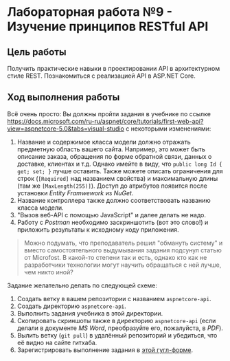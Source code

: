 # Лабораторная работа №9 - Изучение принципов RESTful API

## Цель работы

Получить практические навыки в проектировании API в архитектурном стиле REST.
Познакомиться с реализацией API в ASP.NET Core.

## Ход выполнения работы

Всё очень просто: Вы должны пройти задания в учебнике по ссылке <https://docs.microsoft.com/ru-ru/aspnet/core/tutorials/first-web-api?view=aspnetcore-5.0&tabs=visual-studio> с некоторыми изменениями:

1. Название и содержимое класса модели должно отражать предметную область вашего сайта.
  Например, это может быть описание заказа, обращения по форме обратной связи, данных о доставке, клиентах и т.д.
  Однако имейте в виду, что `public long Id { get; set; }` лучше оставить.
  Также можете описать ограничения для строк (`[Required]` над названием свойства) и максимальную длины (там же `[MaxLength(255)]`).
  Доступ до атрибутов появится после установки _Entity Framwework_ из _NuGet_.
2. Название контроллера также должно соответствовать названию класса модели.
3. "Вызов веб-API с помощью JavaScript" и далее делать не надо.
4. Работу с _Postman_ необходимо заскриншотить (вот это слово!) и приложить результаты к исходному коду приложения.

> Можно подумать, что преподаватель решил "обмануть систему" и вместо самостоятельного выдумывания задания подсунул статью от Microfost.
> В какой-то степени так и есть, однако кто как не разработчики технологии могут научить обращаться с ней лучше, чем никто иной?

Задание желательно делать по следующей схеме:

1. Создать ветку в вашем репозитории с названием `aspnetcore-api`.
2. Создать директорию `aspnetcore-api`.
3. Выполнить задания учебника в этой директории.
4. Скопировать скриншоты также в директорию `aspnetcore-api` (если делали в документе _MS Word_, преобразуйте его, пожалуйста, в _PDF_).
5. Вылить ветку (`git pull`) в удалённый репозиторий и убедиться, что её видно на сайте гитхаба.
6. Зарегистрировать выполнение задания в [этой гугл-форме](https://forms.gle/JtvH11qHMv1MNmis5).
